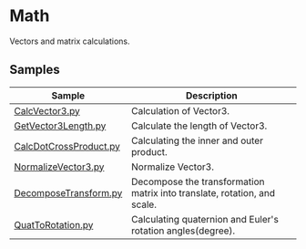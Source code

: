 # Math

Vectors and matrix calculations.     

## Samples

|Sample|Description|     
|---|---|     
|[CalcVector3.py](./CalcVector3.py)|Calculation of Vector3.|     
|[GetVector3Length.py](./GetVector3Length.py)|Calculate the length of Vector3.|     
|[CalcDotCrossProduct.py](./CalcDotCrossProduct.py)|Calculating the inner and outer product.|     
|[NormalizeVector3.py](./NormalizeVector3.py)|Normalize Vector3.|     
|[DecomposeTransform.py](./DecomposeTransform.py)|Decompose the transformation matrix into translate, rotation, and scale.|     
|[QuatToRotation.py](./QuatToRotation.py)|Calculating quaternion and Euler's rotation angles(degree).|     



